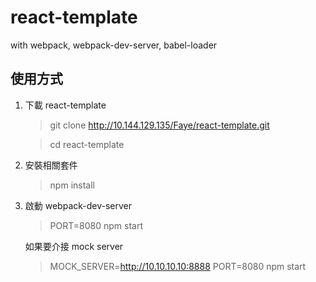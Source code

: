 # react-template
with webpack, webpack-dev-server, babel-loader

## 使用方式 ##

1.  下載 react-template
    
    > git clone http://10.144.129.135/Faye/react-template.git
    
    > cd react-template

2.  安裝相關套件

    > npm install

3.  啟動 webpack-dev-server

    > PORT=8080 npm start

    如果要介接 mock server

    > MOCK_SERVER=http://10.10.10.10:8888 PORT=8080 npm start

